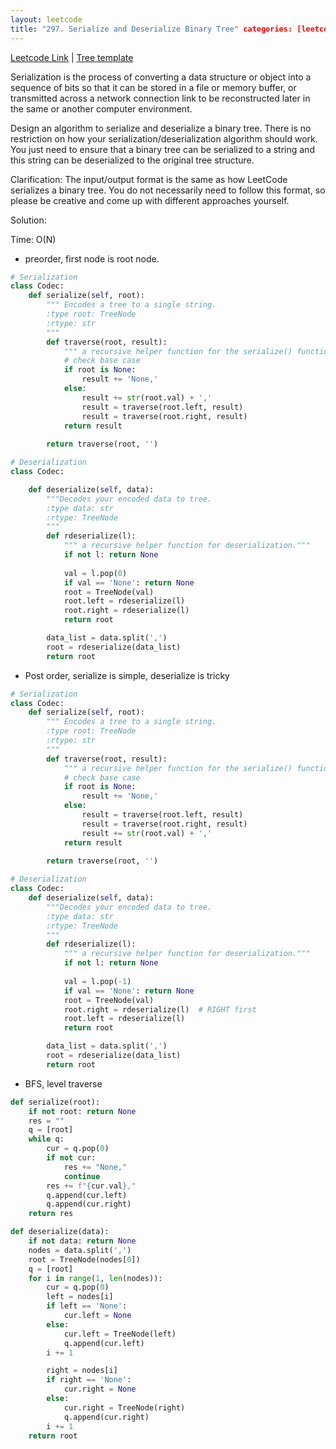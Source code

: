 ```yaml
---
layout: leetcode
title: "297. Serialize and Deserialize Binary Tree" categories: [leetcode]
---
```


[Leetcode Link](https://leetcode.com/problems/serialize-and-deserialize-binary-tree/)
| [Tree template](/template/tree)

Serialization is the process of converting a data structure or object into a sequence of bits so that it can be stored in a file or memory buffer, or transmitted across a network connection link to be reconstructed later in the same or another computer environment.

Design an algorithm to serialize and deserialize a binary tree. There is no restriction on how your serialization/deserialization algorithm should work. You just need to ensure that a binary tree can be serialized to a string and this string can be deserialized to the original tree structure.

Clarification: The input/output format is the same as how LeetCode serializes a binary tree. You do not necessarily need to follow this format, so please be creative and come up with different approaches yourself.

Solution:

Time: O(N)

- preorder, first node is root node.

```python
# Serialization 
class Codec:
    def serialize(self, root):
        """ Encodes a tree to a single string.
        :type root: TreeNode
        :rtype: str
        """
        def traverse(root, result):
            """ a recursive helper function for the serialize() function."""
            # check base case
            if root is None:
                result += 'None,'
            else:
                result += str(root.val) + ','
                result = traverse(root.left, result)
                result = traverse(root.right, result)
            return result
        
        return traverse(root, '')

# Deserialization 
class Codec:

    def deserialize(self, data):
        """Decodes your encoded data to tree.
        :type data: str
        :rtype: TreeNode
        """
        def rdeserialize(l):
            """ a recursive helper function for deserialization."""
            if not l: return None
                
            val = l.pop(0)
            if val == 'None': return None
            root = TreeNode(val)
            root.left = rdeserialize(l)
            root.right = rdeserialize(l)
            return root

        data_list = data.split(',')
        root = rdeserialize(data_list)
        return root
```

- Post order, serialize is simple, deserialize is tricky
  
```python
# Serialization 
class Codec:
    def serialize(self, root):
        """ Encodes a tree to a single string.
        :type root: TreeNode
        :rtype: str
        """
        def traverse(root, result):
            """ a recursive helper function for the serialize() function."""
            # check base case
            if root is None:
                result += 'None,'
            else:
                result = traverse(root.left, result)
                result = traverse(root.right, result)
                result += str(root.val) + ','
            return result
        
        return traverse(root, '')

# Deserialization 
class Codec:
    def deserialize(self, data):
        """Decodes your encoded data to tree.
        :type data: str
        :rtype: TreeNode
        """
        def rdeserialize(l):
            """ a recursive helper function for deserialization."""
            if not l: return None
                
            val = l.pop(-1)
            if val == 'None': return None
            root = TreeNode(val)
            root.right = rdeserialize(l)  # RIGHT first
            root.left = rdeserialize(l)
            return root

        data_list = data.split(',')
        root = rdeserialize(data_list)
        return root

```

- BFS, level traverse

```python
def serialize(root):
    if not root: return None
    res = ""
    q = [root]
    while q:
        cur = q.pop(0)
        if not cur:
            res += "None,"
            continue
        res += f"{cur.val},"
        q.append(cur.left)
        q.append(cur.right)
    return res

def deserialize(data):
    if not data: return None
    nodes = data.split(',')
    root = TreeNode(nodes[0])
    q = [root]
    for i in range(1, len(nodes)):
        cur = q.pop(0)
        left = nodes[i]
        if left == 'None':
            cur.left = None
        else:
            cur.left = TreeNode(left)
            q.append(cur.left)
        i += 1

        right = nodes[i]
        if right == 'None':
            cur.right = None
        else:
            cur.right = TreeNode(right)
            q.append(cur.right)
        i += 1
    return root
```
